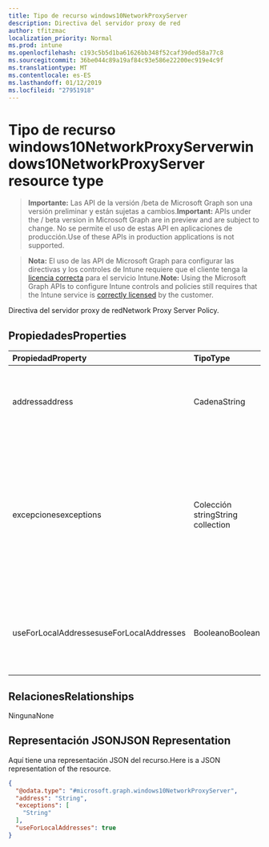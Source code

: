 ```yaml
---
title: Tipo de recurso windows10NetworkProxyServer
description: Directiva del servidor proxy de red
author: tfitzmac
localization_priority: Normal
ms.prod: intune
ms.openlocfilehash: c193c5b5d1ba61626bb348f52caf39ded58a77c8
ms.sourcegitcommit: 36be044c89a19af84c93e586e22200ec919e4c9f
ms.translationtype: MT
ms.contentlocale: es-ES
ms.lasthandoff: 01/12/2019
ms.locfileid: "27951918"
---
```

# <a name="windows10networkproxyserver-resource-type"></a><span data-ttu-id="85fd6-103">Tipo de recurso windows10NetworkProxyServer</span><span class="sxs-lookup"><span data-stu-id="85fd6-103">windows10NetworkProxyServer resource type</span></span>

> <span data-ttu-id="85fd6-104">**Importante:** Las API de la versión /beta de Microsoft Graph son una versión preliminar y están sujetas a cambios.</span><span class="sxs-lookup"><span data-stu-id="85fd6-104">**Important:** APIs under the / beta version in Microsoft Graph are in preview and are subject to change.</span></span> <span data-ttu-id="85fd6-105">No se permite el uso de estas API en aplicaciones de producción.</span><span class="sxs-lookup"><span data-stu-id="85fd6-105">Use of these APIs in production applications is not supported.</span></span>

> <span data-ttu-id="85fd6-106">**Nota:** El uso de las API de Microsoft Graph para configurar las directivas y los controles de Intune requiere que el cliente tenga la [licencia correcta](https://go.microsoft.com/fwlink/?linkid=839381) para el servicio Intune.</span><span class="sxs-lookup"><span data-stu-id="85fd6-106">**Note:** Using the Microsoft Graph APIs to configure Intune controls and policies still requires that the Intune service is [correctly licensed](https://go.microsoft.com/fwlink/?linkid=839381) by the customer.</span></span>

<span data-ttu-id="85fd6-107">Directiva del servidor proxy de red</span><span class="sxs-lookup"><span data-stu-id="85fd6-107">Network Proxy Server Policy.</span></span>
## <a name="properties"></a><span data-ttu-id="85fd6-108">Propiedades</span><span class="sxs-lookup"><span data-stu-id="85fd6-108">Properties</span></span>
|<span data-ttu-id="85fd6-109">Propiedad</span><span class="sxs-lookup"><span data-stu-id="85fd6-109">Property</span></span>|<span data-ttu-id="85fd6-110">Tipo</span><span class="sxs-lookup"><span data-stu-id="85fd6-110">Type</span></span>|<span data-ttu-id="85fd6-111">Descripción</span><span class="sxs-lookup"><span data-stu-id="85fd6-111">Description</span></span>|
|:---|:---|:---|
|<span data-ttu-id="85fd6-112">address</span><span class="sxs-lookup"><span data-stu-id="85fd6-112">address</span></span>|<span data-ttu-id="85fd6-113">Cadena</span><span class="sxs-lookup"><span data-stu-id="85fd6-113">String</span></span>|<span data-ttu-id="85fd6-114">Dirección del servidor proxy.</span><span class="sxs-lookup"><span data-stu-id="85fd6-114">Address to the proxy server.</span></span> <span data-ttu-id="85fd6-115">Especifique una dirección en formato <server>\[":"<port>\]</span><span class="sxs-lookup"><span data-stu-id="85fd6-115">Specify an address in the format <server>\[“:”<port>\]</span></span>|
|<span data-ttu-id="85fd6-116">excepciones</span><span class="sxs-lookup"><span data-stu-id="85fd6-116">exceptions</span></span>|<span data-ttu-id="85fd6-117">Colección string</span><span class="sxs-lookup"><span data-stu-id="85fd6-117">String collection</span></span>|<span data-ttu-id="85fd6-118">Direcciones que el servidor proxy no debe usar.</span><span class="sxs-lookup"><span data-stu-id="85fd6-118">Addresses that should not use the proxy server.</span></span> <span data-ttu-id="85fd6-119">El sistema no usará el servidor proxy para las direcciones que empiecen por lo que se especifica en este nodo.</span><span class="sxs-lookup"><span data-stu-id="85fd6-119">The system will not use the proxy server for addresses beginning with what is specified in this node.</span></span>|
|<span data-ttu-id="85fd6-120">useForLocalAddresses</span><span class="sxs-lookup"><span data-stu-id="85fd6-120">useForLocalAddresses</span></span>|<span data-ttu-id="85fd6-121">Booleano</span><span class="sxs-lookup"><span data-stu-id="85fd6-121">Boolean</span></span>|<span data-ttu-id="85fd6-122">Especifica si el servidor proxy se debe usar para direcciones locales (intranet).</span><span class="sxs-lookup"><span data-stu-id="85fd6-122">Specifies whether the proxy server should be used for local (intranet) addresses.</span></span>|

## <a name="relationships"></a><span data-ttu-id="85fd6-123">Relaciones</span><span class="sxs-lookup"><span data-stu-id="85fd6-123">Relationships</span></span>
<span data-ttu-id="85fd6-124">Ninguna</span><span class="sxs-lookup"><span data-stu-id="85fd6-124">None</span></span>
## <a name="json-representation"></a><span data-ttu-id="85fd6-125">Representación JSON</span><span class="sxs-lookup"><span data-stu-id="85fd6-125">JSON Representation</span></span>
<span data-ttu-id="85fd6-126">Aquí tiene una representación JSON del recurso.</span><span class="sxs-lookup"><span data-stu-id="85fd6-126">Here is a JSON representation of the resource.</span></span>
<!-- {
  "blockType": "resource",
  "@odata.type": "microsoft.graph.windows10NetworkProxyServer"
}
-->
``` json
{
  "@odata.type": "#microsoft.graph.windows10NetworkProxyServer",
  "address": "String",
  "exceptions": [
    "String"
  ],
  "useForLocalAddresses": true
}
```





